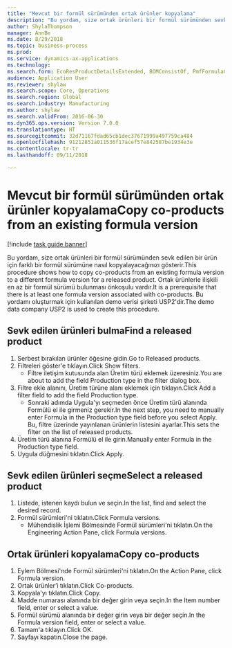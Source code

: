 ```yaml
--- 
title: "Mevcut bir formül sürümünden ortak ürünler kopyalama"
description: "Bu yordam, size ortak ürünleri bir formül sürümünden sevk edilen bir ürün için farklı bir formül sürümüne nasıl kopyalayacağınızı gösterir."
author: ShylaThompson
manager: AnnBe
ms.date: 8/29/2018
ms.topic: business-process
ms.prod: 
ms.service: dynamics-ax-applications
ms.technology: 
ms.search.form: EcoResProductDetailsExtended, BOMConsistOf, PmfFormulaCoBy, BOMRouteCopyDialog
audience: Application User
ms.reviewer: shylaw
ms.search.scope: Core, Operations
ms.search.region: Global
ms.search.industry: Manufacturing
ms.author: shylaw
ms.search.validFrom: 2016-06-30
ms.dyn365.ops.version: Version 7.0.0
ms.translationtype: HT
ms.sourcegitcommit: 32d71167fdad65cb1dec37671999a497759ca484
ms.openlocfilehash: 91212851a011536f17acef57e842587be1934e3e
ms.contentlocale: tr-tr
ms.lasthandoff: 09/11/2018

---
```

# <a name="copy-co-products-from-an-existing-formula-version"></a><span data-ttu-id="7fe7b-103">Mevcut bir formül sürümünden ortak ürünler kopyalama</span><span class="sxs-lookup"><span data-stu-id="7fe7b-103">Copy co-products from an existing formula version</span></span>

[!include [task guide banner](../../includes/task-guide-banner.md)]

<span data-ttu-id="7fe7b-104">Bu yordam, size ortak ürünleri bir formül sürümünden sevk edilen bir ürün için farklı bir formül sürümüne nasıl kopyalayacağınızı gösterir.</span><span class="sxs-lookup"><span data-stu-id="7fe7b-104">This procedure shows how to copy co-products from an existing formula version to a different formula version for a released product.</span></span> <span data-ttu-id="7fe7b-105">Ortak ürünlerle ilişkili en az bir formül sürümü bulunması önkoşulu vardır.</span><span class="sxs-lookup"><span data-stu-id="7fe7b-105">It is a prerequisite that there is at least one formula version associated with co-products.</span></span> <span data-ttu-id="7fe7b-106">Bu yordamı oluşturmak için kullanılan demo verisi şirketi USP2'dir.</span><span class="sxs-lookup"><span data-stu-id="7fe7b-106">The demo data company USP2 is used to create this procedure.</span></span>


## <a name="find-a-released-product"></a><span data-ttu-id="7fe7b-107">Sevk edilen ürünleri bulma</span><span class="sxs-lookup"><span data-stu-id="7fe7b-107">Find a released product</span></span>
1. <span data-ttu-id="7fe7b-108">Serbest bırakılan ürünler öğesine gidin.</span><span class="sxs-lookup"><span data-stu-id="7fe7b-108">Go to Released products.</span></span>
2. <span data-ttu-id="7fe7b-109">Filtreleri göster'e tıklayın.</span><span class="sxs-lookup"><span data-stu-id="7fe7b-109">Click Show filters.</span></span>
    * <span data-ttu-id="7fe7b-110">Filtre iletişim kutusunda alan Üretim türü eklemek üzeresiniz.</span><span class="sxs-lookup"><span data-stu-id="7fe7b-110">You are about to add the field Production type in the filter dialog box.</span></span>  
3. <span data-ttu-id="7fe7b-111">Filtre ekle alanını, Üretim türüne alanı eklemek için tıklayın.</span><span class="sxs-lookup"><span data-stu-id="7fe7b-111">Click Add a filter field to add the field Production type.</span></span>
    * <span data-ttu-id="7fe7b-112">Sonraki adımda Uygula'yı seçmeden önce Üretim türü alanında Formülü el ile girmeniz gerekir.</span><span class="sxs-lookup"><span data-stu-id="7fe7b-112">In the next step, you need to manually enter Formula in the Production type field before you select Apply.</span></span> <span data-ttu-id="7fe7b-113">Bu, filtre üzerinde yayınlanan ürünlerin listesini ayarlar.</span><span class="sxs-lookup"><span data-stu-id="7fe7b-113">This sets the filter on the list of released products.</span></span>  
4. <span data-ttu-id="7fe7b-114">Üretim türü alanına Formülü el ile girin.</span><span class="sxs-lookup"><span data-stu-id="7fe7b-114">Manually enter Formula in the Production type field.</span></span>
5. <span data-ttu-id="7fe7b-115">Uygula düğmesini tıklatın.</span><span class="sxs-lookup"><span data-stu-id="7fe7b-115">Click Apply.</span></span>

## <a name="select-a-released-product"></a><span data-ttu-id="7fe7b-116">Sevk edilen ürünleri seçme</span><span class="sxs-lookup"><span data-stu-id="7fe7b-116">Select a released product</span></span>
1. <span data-ttu-id="7fe7b-117">Listede, istenen kaydı bulun ve seçin.</span><span class="sxs-lookup"><span data-stu-id="7fe7b-117">In the list, find and select the desired record.</span></span>
2. <span data-ttu-id="7fe7b-118">Formül sürümleri'ni tıklatın.</span><span class="sxs-lookup"><span data-stu-id="7fe7b-118">Click Formula versions.</span></span>
    * <span data-ttu-id="7fe7b-119">Mühendislik İşlemi Bölmesinde Formül sürümleri'ni tıklatın.</span><span class="sxs-lookup"><span data-stu-id="7fe7b-119">On the Engineering Action Pane, click Formula versions.</span></span>  

## <a name="copy-co-products"></a><span data-ttu-id="7fe7b-120">Ortak ürünleri kopyalama</span><span class="sxs-lookup"><span data-stu-id="7fe7b-120">Copy co-products</span></span>
1. <span data-ttu-id="7fe7b-121">Eylem Bölmesi'nde Formül sürümleri'ni tıklatın.</span><span class="sxs-lookup"><span data-stu-id="7fe7b-121">On the Action Pane, click Formula version.</span></span>
2. <span data-ttu-id="7fe7b-122">Ortak ürünler’i tıklatın.</span><span class="sxs-lookup"><span data-stu-id="7fe7b-122">Click Co-products.</span></span>
3. <span data-ttu-id="7fe7b-123">Kopyala'yı tıklatın.</span><span class="sxs-lookup"><span data-stu-id="7fe7b-123">Click Copy.</span></span>
4. <span data-ttu-id="7fe7b-124">Madde numarası alanında bir değer girin veya seçin.</span><span class="sxs-lookup"><span data-stu-id="7fe7b-124">In the Item number field, enter or select a value.</span></span>
5. <span data-ttu-id="7fe7b-125">Formül sürümü alanında bir değer girin veya bir değer seçin.</span><span class="sxs-lookup"><span data-stu-id="7fe7b-125">In the Formula version field, enter or select a value.</span></span>
6. <span data-ttu-id="7fe7b-126">Tamam'a tıklayın.</span><span class="sxs-lookup"><span data-stu-id="7fe7b-126">Click OK.</span></span>
7. <span data-ttu-id="7fe7b-127">Sayfayı kapatın.</span><span class="sxs-lookup"><span data-stu-id="7fe7b-127">Close the page.</span></span>


